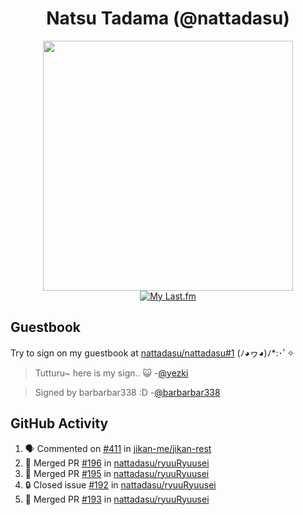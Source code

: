 <div align="center">

# Natsu Tadama (@nattadasu)

[<img width="400" src="https://spotify.nattadeploy.my.id/api?theme=dark&scan=true">](https://open.spotify.com/user/nattadasu)<br>
[![My Last.fm](https://lastfm.nattadeploy.my.id/api?user=nattadasu&loved=true)](https://www.last.fm/user/nattadasu)
</div>

## Guestbook

Try to sign on my guestbook at [nattadasu/nattadasu#1](https://github.com/nattadasu/nattadasu/issues/1) (ﾉ◕ヮ◕)ﾉ\*:･ﾟ✧

<!--START:guestbook-->
> Tutturu~  here is my sign.. :smiley_cat: 
> -[@yezki](https://github.com/yezki)

> Signed by barbarbar338 :D
> -[@barbarbar338](https://github.com/barbarbar338)
<!--END:guestbook-->

## GitHub Activity
<!--START_SECTION:activity-->
1. 🗣 Commented on [#411](https://github.com/jikan-me/jikan-rest/issues/411) in [jikan-me/jikan-rest](https://github.com/jikan-me/jikan-rest)
2. 🎉 Merged PR [#196](https://github.com/nattadasu/ryuuRyuusei/pull/196) in [nattadasu/ryuuRyuusei](https://github.com/nattadasu/ryuuRyuusei)
3. 🎉 Merged PR [#195](https://github.com/nattadasu/ryuuRyuusei/pull/195) in [nattadasu/ryuuRyuusei](https://github.com/nattadasu/ryuuRyuusei)
4. 🔒 Closed issue [#192](https://github.com/nattadasu/ryuuRyuusei/issues/192) in [nattadasu/ryuuRyuusei](https://github.com/nattadasu/ryuuRyuusei)
5. 🎉 Merged PR [#193](https://github.com/nattadasu/ryuuRyuusei/pull/193) in [nattadasu/ryuuRyuusei](https://github.com/nattadasu/ryuuRyuusei)
<!--END_SECTION:activity-->

